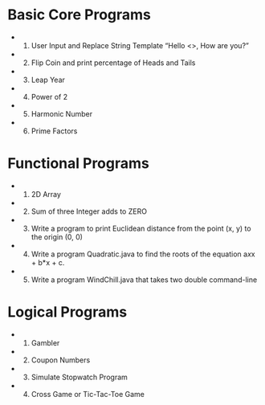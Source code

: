 # Basic Core Programs
* 1. User Input and Replace String Template “Hello <<UserName>>, How are you?” 
* 2. Flip Coin and print percentage of Heads and Tails
* 3. Leap Year
* 4. Power of 2
* 5. Harmonic Number
* 6. Prime Factors
  
# Functional Programs
* 1. 2D Array
* 2. Sum of three Integer adds to ZERO
* 3. Write a program  to print Euclidean distance from the point (x, y) to the origin (0, 0)
* 4. Write a program Quadratic.java to find the roots of the equation a*x*x + b*x + c.
* 5. Write a program WindChill.java that takes two double command-line
  
# Logical Programs
* 1. Gambler
* 2. Coupon Numbers
* 3. Simulate Stopwatch Program
* 4. Cross Game or Tic-Tac-Toe Game
  
